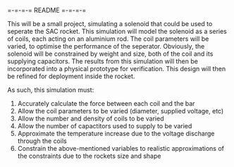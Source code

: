 =-=-=-=
README
=-=-=-=

This will be a small project, simulating a solenoid that could be used to seperate the SAC rocket.
This simulation will model the solenoid as a series of coils, each acting on an aluminium rod.
The coil parameters will be varied, to optimise the performance of the seperator.
Obviously, the solenoid will be constrained by weight and size, both of the coil and its supplying capacitors.
The results from this simulation will then be incorporated into a physical prototype for verification.
This design will then be refined for deployment inside the rocket.


As such, this simulation must:
1. Accurately calculate the force between each coil and the bar
2. Allow the coil parameters to be varied (diameter, supplied voltage, etc)
3. Allow the number and density of coils to be varied
4. Allow the number of capactitors used to supply to be varied
5. Approximate the temperature increase due to the voltage discharge through the coils
6. Constrain the above-mentioned variables to realistic approximations of the constraints due to the rockets size and shape
